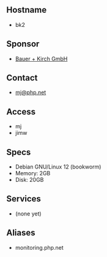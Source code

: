## Hostname
*  bk2

## Sponsor
 * [Bauer + Kirch GmbH](http://www.bauer-kirch.de/)

## Contact
 * mj@php.net

## Access
 * mj
 * jimw

## Specs
 * Debian GNU/Linux 12 (bookworm)
 * Memory: 2GB
 * Disk: 20GB

## Services
 * (none yet)

## Aliases
 * monitoring.php.net
